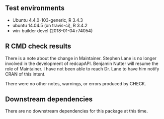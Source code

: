 ## Test environments
* Ubuntu 4.4.0-103-generic, R 3.4.3
* ubuntu 14.04.5 (on travis-ci), R 3.4.2
* win-builder devel (2018-01-04 r74054)

## R CMD check results
There is a note about the change in Maintainer.  Stephen Lane is no longer 
involved in the development of redcapAPI. Benjamin Nutter will resume the 
role of Maintainer.  I have not been able to reach Dr. Lane to have him 
notify CRAN of this intent.  

There were no other notes, warnings, or errors produced by CHECK.

## Downstream dependencies
There are no downstream dependencies for this package
at this time.